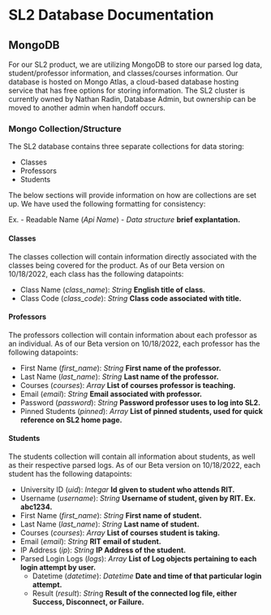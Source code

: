 # SL2 Database Documentation

## MongoDB 
For our SL2 product, we are utilizing MongoDB to store our parsed log data, student/professor information, and classes/courses information.
Our database is hosted on Mongo Atlas, a cloud-based database hosting service that has free options for storing information. 
The SL2 cluster is currently owned by Nathan Radin, Database Admin, but ownership can be moved to another admin when handoff occurs.


### Mongo Collection/Structure
The SL2 database contains three separate collections for data storing:
- Classes
- Professors
- Students

The below sections will provide information on how are collections are set up. We have used the following formatting for consistency:

Ex. - Readable Name (*Api Name*) - *Data structure* **brief explantation.**

#### Classes
The classes collection will contain information directly associated with the classes being covered for the product.
As of our Beta version on 10/18/2022, each class has the following datapoints:

- Class Name (*class_name*): *String* **English title of class.**
- Class Code (*class_code*): *String* **Class code associated with title.**

#### Professors
The professors collection will contain information about each professor as an individual. 
As of our Beta version on 10/18/2022, each professor has the following datapoints:

- First Name (*first_name*): *String* **First name of the professor.**
- Last Name (*last_name*): *String* **Last name of the professor.**
- Courses (*courses*): *Array* **List of courses professor is teaching.**
- Email (*email*): *String* **Email associated with professor.**
- Password (*password*): *String* **Password professor uses to log into SL2.**
- Pinned Students (*pinned*): *Array* **List of pinned students, used for quick reference on SL2 home page.**

#### Students
The students collection will contain all information about students, as well as their respective parsed logs.
As of our Beta version on 10/18/2022, each student has the following datapoints:

- University ID (*uid*): *Integar* **Id given to student who attends RIT.**
- Username (*username*): *String* **Username of student, given by RIT. Ex. abc1234.**
- First Name (*first_name*): *String* **First name of student.**
- Last Name (*last_name*): *String* **Last name of student.**
- Courses (*courses*): *Array* **List of courses student is taking.**
- Email (*email*): *String* **RIT email of student.**
- IP Address (*ip*): *String* **IP Address of the student.**
- Parsed Login Logs (*logs*): *Array* **List of Log objects pertaining to each login attempt by user.**
    - Datetime (*datetime*): *Datetime* **Date and time of that particular login attempt.**
    - Result (*result*): *Strin*g **Result of the connected log file, either Success, Disconnect, or Failure.**
